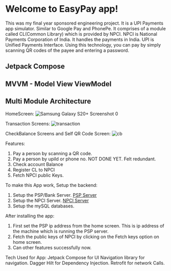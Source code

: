 # Welcome to EasyPay app!

This was my final year sponsored engineering project. It is a UPI Payments app simulator. Similar to Google Pay and PhonePe.
It comprises of a module called CL(Common Library) which is provided by NPCI.
NPCI is National Payments Corporation of India. It handles the payments in India.
UPI is Unified Payments Interface. Using this technology, you can pay by simply scanning QR codes of the payee and entering a password.

## Jetpack Compose
## MVVM - Model View ViewModel
## Multi Module Architecture

HomeScreen:
![Samsung Galaxy S20+ Screenshot 0](https://github.com/Anand-Avinash-Bhalerao/EasyPay/assets/87852860/5550ad4f-7a0d-4099-a098-c6487f148847)

Transaction Screens:
![transaction](https://github.com/Anand-Avinash-Bhalerao/EasyPay/assets/87852860/f1e7e3b7-b492-4e74-84ef-122b22b1dc1c)

CheckBalance Screens and Self QR Code Screen:
![cb](https://github.com/Anand-Avinash-Bhalerao/EasyPay/assets/87852860/a80e35ca-88d3-49e3-ac74-992cf863dfd4)

Features:
1. Pay a person by scanning a QR code.
2. Pay a person by upiId or phone no. NOT DONE YET. Felt redundant.
3. Check account Balance
4. Register CL to NPCI
5. Fetch NPCI public Keys.

To make this App work, Setup the backend:
1. Setup the PSP/Bank Server. [PSP Server](https://github.com/Anand-Avinash-Bhalerao/PSP-Bank-Server---Springboot)
2. Setup the NPCI Server. [NPCI Server](https://github.com/Anand-Avinash-Bhalerao/NPCI-Server---Springboot)
3. Setup the mySQL databases.

After installing the app:
1. First set the PSP ip address from the home screen. This is ip address of the machine which is running the PSP server.
2. Fetch the public keys of NPCI by clicking on the Fetch keys option on home screen.
3. Can other features successfully now.

Tech Used for App: 
Jetpack Compose for UI
Navigation library for navigation.
Dagger Hilt for Dependency Injection.
Retrofit for network Calls.
